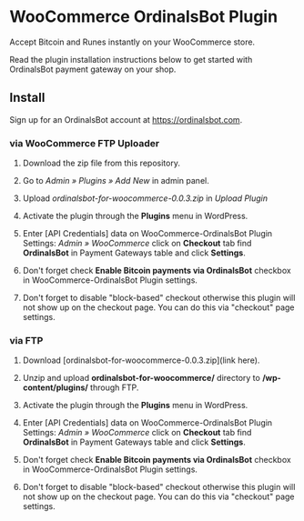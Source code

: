 # WooCommerce OrdinalsBot Plugin

Accept Bitcoin and Runes instantly on your WooCommerce store.

Read the plugin installation instructions below to get started with OrdinalsBot payment gateway on your shop.

## Install

Sign up for an OrdinalsBot account at <https://ordinalsbot.com>.

### via WooCommerce FTP Uploader

1. Download the zip file from this repository.

2. Go to *Admin » Plugins » Add New* in admin panel.

3. Upload *ordinalsbot-for-woocommerce-0.0.3.zip* in *Upload Plugin*

4. Activate the plugin through the **Plugins** menu in WordPress.

5. Enter [API Credentials] data on WooCommerce-OrdinalsBot Plugin Settings: *Admin » WooCommerce* click on **Checkout** tab find **OrdinalsBot** in Payment Gateways table and click **Settings**.

6. Don't forget check **Enable Bitcoin payments via OrdinalsBot** checkbox in WooCommerce-OrdinalsBot Plugin settings.

7. Don't forget to disable "block-based" checkout otherwise this plugin will not show up on the checkout page. You can do this via "checkout" page settings.

### via FTP

1. Download [ordinalsbot-for-woocommerce-0.0.3.zip](link here).

2. Unzip and upload **ordinalsbot-for-woocommerce/** directory to **/wp-content/plugins/** through FTP.

3. Activate the plugin through the **Plugins** menu in WordPress.

4. Enter [API Credentials] data on WooCommerce-OrdinalsBot Plugin Settings: *Admin » WooCommerce* click on **Checkout** tab find **OrdinalsBot** in Payment Gateways table and click **Settings**.

5. Don't forget check **Enable Bitcoin payments via OrdinalsBot** checkbox in WooCommerce-OrdinalsBot Plugin settings.

6. Don't forget to disable "block-based" checkout otherwise this plugin will not show up on the checkout page. You can do this via "checkout" page settings.
